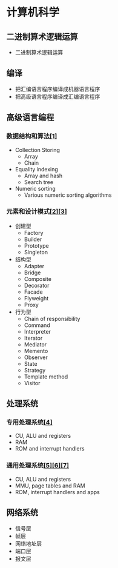 # 计算机科学

## 二进制算术逻辑运算

- 二进制算术逻辑运算

## 编译

- 把汇编语言程序编译成机器语言程序
- 把高级语言程序编译成汇编语言程序

## 高级语言编程

### 数据结构和算法[[1]](./appendices/array-based-data-structure-vs-chain-based-data-structure.md)

- Collection Storing
  - Array
  - Chain
- Equality indexing
  - Array and hash
  - Search tree
- Numeric sorting
  - Various numeric sorting algorithms

### 元素和设计模式[[2]](./appendices/element-interface-vs-element-implementation.md)[[3]](./appendices/object-composition-vs-class-inheritance-and-overloading.md)

- 创建型
  - Factory
  - Builder
  - Prototype
  - Singleton
- 结构型
  - Adapter
  - Bridge
  - Composite
  - Decorator
  - Facade
  - Flyweight
  - Proxy
- 行为型
  - Chain of responsibility
  - Command
  - Interpreter
  - Iterator
  - Mediator
  - Memento
  - Observer
  - State
  - Strategy
  - Template method
  - Visitor

## 处理系统

### 专用处理系统[[4]](./appendices/interrupt-handling.md)

- CU, ALU and registers
- RAM
- ROM and interrupt handlers

### 通用处理系统[[5]](./appendices/byte-addressing.md)[[6]](./appendices/interrupt-handling.md)[[7]](./appendices/pre-threading-programming-vs-event-driven-programming.md)
- CU, ALU and registers
- MMU, page tables and RAM
- ROM, interrupt handlers and apps

## 网络系统

- 信号层
- 帧层
- 网络地址层
- 端口层
- 报文层

